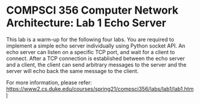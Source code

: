 # COMPSCI 356 Computer Network Architecture: Lab 1 Echo Server

This lab is a warm-up for the following four labs. You are required to implement a simple echo server individually using Python socket API. An echo server can listen on a specific TCP port, and wait for a client to connect. After a TCP connection is established between the echo server and a client, the client can send arbitrary messages to the server and the server will echo back the same message to the client.

For more information, please refer: https://www2.cs.duke.edu/courses/spring21/compsci356/labs/lab1/lab1.html

